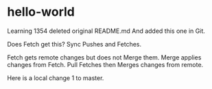# hello-world
Learning  1354 deleted original README.md  And added this one in Git.

Does Fetch get this?  Sync Pushes and Fetches.

Fetch gets remote changes but does not Merge them.  Merge applies changes from Fetch.
Pull Fetches then Merges changes from remote.

Here is a local change 1 to master.

